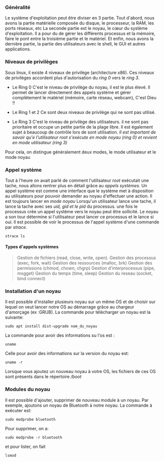 ### Généralité
Le système d'exploitation peut être diviser en 3 partie.
Tout d'abord, nous avons la partie matérielle composée du disque, le processeur, la RAM, les ports réseaux, etc
La seconde partie est le noyau, le cœur du système d'exploitation. Il a pour du de gérer les différents processus et la mémoire, faire le pont entre la troisième partie et le matériel.
Et enfin, nous avons la dernière partie, la partie des utilisateurs avec le shell, le GUI et autres applications.

### Niveaux de privilèges
Sous linux, il existe 4 niveaux de privilège (architecture x86). Ces niveaux de privilèges accordent plus d'autorisation du *ring 0* vers le *ring 3*.
- Le Ring 0
C'est le niveau de privilège du noyau, il est le plus élevé. Il permet de lancer directement des appels système et gérer complètement le matériel (mémoire, carte réseau, webcam), C'est Dieu !!

- Le Ring 1 et 2
Ce sont deux niveaux de privilège qui ne sont pas utilisé.

- Le Ring 3
C'est le niveau de privilège des utilisateurs. il ne sont pas prioritaire et occupe un petite partie de la plage libre. Il est également sujet à beaucoup de contrôle lors de sont utilisation.
*Il est important de savoir qu'e l'utilisateur root s'exécute en mode noyau (ring 0) et revient en mode utilisateur (ring 3)*

Pour cela, on distingue généralement deux modes, le mode utilisateur et le mode noyau

### Appel système
Tout à l'heure on avait parlé de comment l'utilisateur *root* exécutait une tache, nous allons rentrer plus en détail grâce au *appels systèmes.*
Un appel système est comme une interface que le système met à disposition au utilisateurs pour pouvoir demander au noyau d'effectuer une action. Il est toujours lancer en *mode noyau*
Lorsqu'un utilisateur lance une tache, il lance la tache avec ses *uid, gid et le pid* du processus. une fois le processus crée un appel système vers le noyau peut être sollicité. Le noyau a son tour détermine si l'utilisateur peut lancer ce processus et le lance si oui. 
Il est possible de voir le processus de l'appel système d'une commande par *strace*.
```
strace ls
```

#### Types d'appels systèmes
> Gestion de fichiers (read, close, write, open).
> Gestion des processus (exec, fork, wait)
> Gestion des ressources (malloc, brk)
> Gestion des permissions (chmod, chown, chgrp)
> Gestion d'interprocessus (pipe, msgget)
> Gestion du temps (time, sleep)
> Gestion du reseau (socket, bind connect)


### Installation d'un noyau
Il est possible d'installer plusieurs noyau sur un même OS et de choisir sur lequel on veut lancer notre OS au démarrage grâce au chargeur d'amorçage (ex :GRUB).
La commande pour télécharger un noyau est la suivante:
```
sudo apt install dist-upgrade nom_du_noyau
```

La commande pour avoir des informations su l'os est :
```
uname
```

Celle pour avoir des informations sur la version du noyau est:
```
uname -r
```

 Lorsque vous ajoutez un nouveau noyau à votre OS, les fichiers de ces OS sont présents dans le répertoire */boot*
### Modules du noyau
Il est possible d'ajouter, supprimer de nouveau module à un noyau. Par exemple, ajoutons un noyau de Bluetooth à notre noyau. La commande à exécuter est:
```
sudo modprobe bluetooth
```

Pour supprimer, on a:
```
sudo modprobe -r bluetooth
```

et pour lister, on fait
```
lsmod
```
